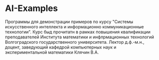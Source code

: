 # AI-Examples
Программы для демонстрации примеров по курсу "Системы искусственного интеллекта и информационно коммуникационные 
технологии". Курс быд прочитатн в рамках повышения квалификации преподавателей Института
математики и инфлрмационных технологий Волгоградского государственного университета.
Лектор д.ф.-м.н., доцент, заведующий кафедрой компьютерных наук и экспериментальной математики
Клячин В.А.

